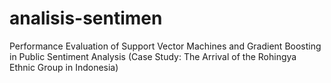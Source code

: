 # analisis-sentimen
Performance Evaluation of Support Vector Machines and Gradient Boosting in Public Sentiment Analysis (Case Study: The Arrival of the Rohingya Ethnic Group in Indonesia)
